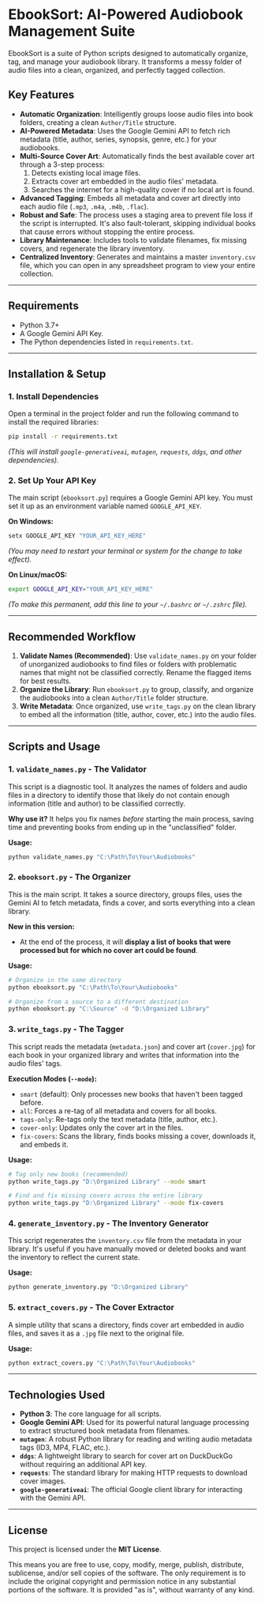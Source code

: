# EbookSort: AI-Powered Audiobook Management Suite

EbookSort is a suite of Python scripts designed to automatically organize, tag, and manage your audiobook library. It transforms a messy folder of audio files into a clean, organized, and perfectly tagged collection.

## Key Features

- **Automatic Organization**: Intelligently groups loose audio files into book folders, creating a clean `Author/Title` structure.
- **AI-Powered Metadata**: Uses the Google Gemini API to fetch rich metadata (title, author, series, synopsis, genre, etc.) for your audiobooks.
- **Multi-Source Cover Art**: Automatically finds the best available cover art through a 3-step process:
    1.  Detects existing local image files.
    2.  Extracts cover art embedded in the audio files' metadata.
    3.  Searches the internet for a high-quality cover if no local art is found.
- **Advanced Tagging**: Embeds all metadata and cover art directly into each audio file (`.mp3`, `.m4a`, `.m4b`, `.flac`).
- **Robust and Safe**: The process uses a staging area to prevent file loss if the script is interrupted. It's also fault-tolerant, skipping individual books that cause errors without stopping the entire process.
- **Library Maintenance**: Includes tools to validate filenames, fix missing covers, and regenerate the library inventory.
- **Centralized Inventory**: Generates and maintains a master `inventory.csv` file, which you can open in any spreadsheet program to view your entire collection.

---

## Requirements

- Python 3.7+
- A Google Gemini API Key.
- The Python dependencies listed in `requirements.txt`.

---

## Installation & Setup

### 1. Install Dependencies

Open a terminal in the project folder and run the following command to install the required libraries:

```bash
pip install -r requirements.txt
```
*(This will install `google-generativeai`, `mutagen`, `requests`, `ddgs`, and other dependencies).*

### 2. Set Up Your API Key

The main script (`ebooksort.py`) requires a Google Gemini API key. You must set it up as an environment variable named `GOOGLE_API_KEY`.

**On Windows:**
```cmd
setx GOOGLE_API_KEY "YOUR_API_KEY_HERE"
```
*(You may need to restart your terminal or system for the change to take effect).*

**On Linux/macOS:**
```bash
export GOOGLE_API_KEY="YOUR_API_KEY_HERE"
```
*(To make this permanent, add this line to your `~/.bashrc` or `~/.zshrc` file).*

---

## Recommended Workflow

1.  **Validate Names (Recommended)**: Use `validate_names.py` on your folder of unorganized audiobooks to find files or folders with problematic names that might not be classified correctly. Rename the flagged items for best results.
2.  **Organize the Library**: Run `ebooksort.py` to group, classify, and organize the audiobooks into a clean `Author/Title` folder structure.
3.  **Write Metadata**: Once organized, use `write_tags.py` on the clean library to embed all the information (title, author, cover, etc.) into the audio files.

---

## Scripts and Usage

### 1. `validate_names.py` - The Validator

This script is a diagnostic tool. It analyzes the names of folders and audio files in a directory to identify those that likely do not contain enough information (title and author) to be classified correctly.

**Why use it?** It helps you fix names *before* starting the main process, saving time and preventing books from ending up in the "unclassified" folder.

**Usage:**
```bash
python validate_names.py "C:\Path\To\Your\Audiobooks"
```

### 2. `ebooksort.py` - The Organizer

This is the main script. It takes a source directory, groups files, uses the Gemini AI to fetch metadata, finds a cover, and sorts everything into a clean library.

**New in this version:**
- At the end of the process, it will **display a list of books that were processed but for which no cover art could be found**.

**Usage:**
```bash
# Organize in the same directory
python ebooksort.py "C:\Path\To\Your\Audiobooks"

# Organize from a source to a different destination
python ebooksort.py "C:\Source" -d "D:\Organized Library"
```

### 3. `write_tags.py` - The Tagger

This script reads the metadata (`metadata.json`) and cover art (`cover.jpg`) for each book in your organized library and writes that information into the audio files' tags.

**Execution Modes (`--mode`):**
- `smart` (default): Only processes new books that haven't been tagged before.
- `all`: Forces a re-tag of all metadata and covers for all books.
- `tags-only`: Re-tags only the text metadata (title, author, etc.).
- `cover-only`: Updates only the cover art in the files.
- `fix-covers`: Scans the library, finds books missing a cover, downloads it, and embeds it.

**Usage:**
```bash
# Tag only new books (recommended)
python write_tags.py "D:\Organized Library" --mode smart

# Find and fix missing covers across the entire library
python write_tags.py "D:\Organized Library" --mode fix-covers
```

### 4. `generate_inventory.py` - The Inventory Generator

This script regenerates the `inventory.csv` file from the metadata in your library. It's useful if you have manually moved or deleted books and want the inventory to reflect the current state.

**Usage:**
```bash
python generate_inventory.py "D:\Organized Library"
```

### 5. `extract_covers.py` - The Cover Extractor

A simple utility that scans a directory, finds cover art embedded in audio files, and saves it as a `.jpg` file next to the original file.

**Usage:**
```bash
python extract_covers.py "C:\Path\To\Your\Audiobooks"
```

---

## Technologies Used

- **Python 3**: The core language for all scripts.
- **Google Gemini API**: Used for its powerful natural language processing to extract structured book metadata from filenames.
- **`mutagen`**: A robust Python library for reading and writing audio metadata tags (ID3, MP4, FLAC, etc.).
- **`ddgs`**: A lightweight library to search for cover art on DuckDuckGo without requiring an additional API key.
- **`requests`**: The standard library for making HTTP requests to download cover images.
- **`google-generativeai`**: The official Google client library for interacting with the Gemini API.

---

## License

This project is licensed under the **MIT License**.

This means you are free to use, copy, modify, merge, publish, distribute, sublicense, and/or sell copies of the software. The only requirement is to include the original copyright and permission notice in any substantial portions of the software. It is provided "as is", without warranty of any kind.
